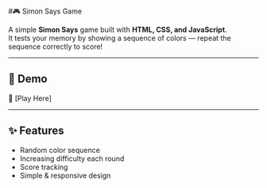 #🎮 Simon Says Game

A simple **Simon Says** game built with **HTML, CSS, and JavaScript**.  
It tests your memory by showing a sequence of colors — repeat the sequence correctly to score!

---

## 🚀 Demo
🔗 [Play Here]

---

## ✨ Features
- Random color sequence  
- Increasing difficulty each round  
- Score tracking  
- Simple & responsive design  